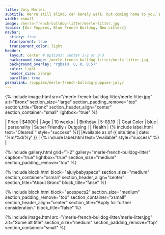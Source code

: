 ```yaml
---
title: July Merles
subtitle: We're still blind, can barely walk, but coming home to you. Bulldog puppy for sale located in New York City. 
width: xsmall
image: /merle-french-bulldog-litter/merle-litter.jpg
topics: [Our Puppies, Blue French Bulldog, New Litters]
navbar:
  sticky: true
  transparent: true
  transparent_color: light
header:
  layout: center # Options: center 1-2 or 2-3
  background_image: /merle-french-bulldog-litter/merle-litter.jpg
  background_overlay: "rgba(0, 0, 0, 0.5)"
  color: light
  header_size: xlarge
  parallax: true
permalink: /puppies/merle-french-bulldog-puppies-july/
---
```


{% include image.html 
	src="/merle-french-bulldog-litter/merle-litter.jpg"
  alt="Bronx"
  section_size="large"
  section_padding_remove="top"
  section_title="Bronx"
  section_header_align="center"
  section_container="small"
  lightbox="true"
%}


| Price | $4000:|
| Age     | 10 weeks  |
| Birthday     | 5-08.19   |
| Coat Color     | blue   |
| personality     | Super Friendly / Outgoing  |
| Health     |  {% include label.html text="Cleared " style="success" %}|
|Available as of {{ site.time | date: '%m/%d/%y' }}  | {% include label.html text="Available" style="success" %} |

{% include gallery.html 
	grid="1-2"
	gallery="merle-french-bulldog-litter"
	caption="true"
	lightbox="true"
  section_size="medium"
  section_padding_remove="top"
%}

{% include block.html 
  block="ajulybabyspecs"
  section_size="medium"
  section_container="xsmall"
  section_header_align="center"
  section_title="About Bronx"
  block_title="false"
%}


{% include block.html 
  block="acespecs2"
  section_size="medium"
  section_padding_remove="top"
  section_container="xsmall"
  section_header_align="center"
  section_title="Apply for further consideration."
  block_title="false"
%}

{% include image.html 
	src="/merle-french-bulldog-litter/merle-litter.jpg"
  alt="Some alt title"
  section_size="medium"
  section_padding_remove="top"
  section_container="small"
%}